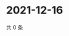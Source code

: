 # 2021-12-16

共 0 条

<!-- BEGIN WEIBO -->
<!-- 最后更新时间 Thu Dec 16 2021 01:16:40 GMT+0800 (China Standard Time) -->

<!-- END WEIBO -->
